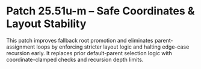 # Patch 25.51u-m – Safe Coordinates & Layout Stability

This patch improves fallback root promotion and eliminates parent-assignment loops by enforcing stricter layout logic and halting edge-case recursion early. It replaces prior default-parent selection logic with coordinate-clamped checks and recursion depth limits.
